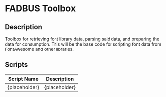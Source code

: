 # FADBUS Toolbox

## Description
Toolbox for retrieving font library data, parsing said data, and preparing the data for consumption.  This will be the base code for scripting font data from FontAwesome and other libraries.

## Scripts

Script Name      | Description
------------     | -------------
{placeholder}    | {placeholder}
